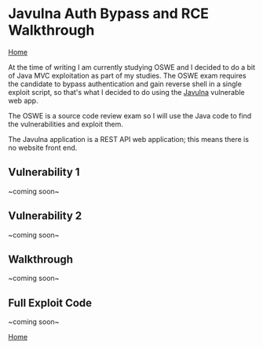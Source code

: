 # Javulna Auth Bypass and RCE Walkthrough

[Home](https://plackyhacker.github.io)

At the time of writing I am currently studying OSWE and I decided to do a bit of Java MVC exploitation as part of my studies. The OSWE exam requires the candidate to bypass authentication and gain reverse shell in a single exploit script, so that's what I decided to do using the [Javulna](https://github.com/defdeveu/code.java.Javulna) vulnerable web app.

The OSWE is a source code review exam so I will use the Java code to find the vulnerabilities and exploit them.

The Javulna application is a REST API web application; this means there is no website front end.

## Vulnerability 1

~coming soon~

## Vulnerability 2

~coming soon~

## Walkthrough

~coming soon~

## Full Exploit Code

~coming soon~

[Home](https://plackyhacker.github.io)
